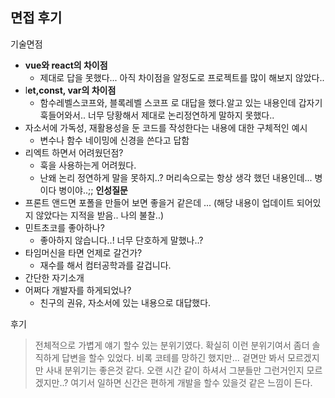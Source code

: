 ## 면접 후기
기술면점
- **vue와 react의 차이점**
	- 제대로 답을 못했다... 아직 차이점을 알정도로 프로젝트를 많이 해보지 않았다..
- l**et,const, var의 차이점**
	- 함수레벨스코프와, 블록레벨 스코프 로 대답을 했다.알고 있는 내용인데 갑자기 훅들어와서.. 너무 당황해서 제대로 논리정연하게 말하지 못했다..
- 자소서에 가독성, 재활용성을 둔 코드를 작성한다는 내용에 대한 구체적인 예시
	- 변수나 함수 네이밍에 신경을 쓴다고 답함
- 리엑트 하면서 어려웠던점?
	- 훅을 사용하는게 어려웠다. 
	- 난왜 논리 정연하게 말을 못하지..? 머리속으로는 항상 생각 했던 내용인데... 병이다 병이야..;;
**인성질문**
- 프론트 앤드면 포폴을 만들어 보면 좋을거 같은데 ... (해당 내용이 업데이트 되어있지 않았다는 지적을 받음.. 나의 불찰..)
- 민트초코를 좋아하나?
	- 좋아하지 않습니다..! 너무 단호하게 말했나..?
- 타임머신을 타면 언제로 갈건가?
	- 재수를 해서 컴터공학과를 갈겁니다.
- 간단한 자기소개
- 어쩌다 개발자를 하게되었나?
	-  친구의 권유, 자소서에 있는 내용으로 대답했다.

후기
> 전체적으로 가볍게 얘기 할수 있는 분위기였다. 확실히 이런 분위기여서 좀더 솔직하게 답변을 할수 있었다. 비록 코테를 망하긴 했지만... 겉면만 봐서 모르겠지만 사내 분위기는 좋은것 같다. 오랜 시간 같이 하셔서 그분들만 그런거인지 모르겠지만..? 여기서 일하면 신간은 편하게 개발을 할수 있을것 같은 느낌이 든다.
